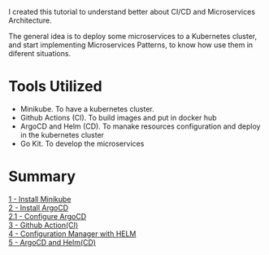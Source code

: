 I created this tutorial to understand better about CI/CD and Microservices Architecture.

The general idea is to deploy some microservices to a Kubernetes cluster, and start implementing 
Microservices Patterns, to know how use them in diferent situations.

# Tools Utilized

- Minikube. To have a kubernetes cluster.
- Github Actions (CI). To build images and put in docker hub
- ArgoCD and Helm (CD). To manake resources configuration and deploy  in the kubernetes cluster
- Go Kit. To develop the microservices


# Summary

[1 - Install Minikube](.documentation/1-install%20minikube.md)  
[2 - Install ArgoCD](.documentation/2-install%20argocd.md)  
[2.1 - Configure ArgoCD](.documentation/2.1-configure%20argocd.md)  
[3 - Github Action(CI)](.documentation/3-github%20action%20(CI).md)  
[4 - Configuration Manager with HELM](.documentation/4-configuration%20manager%20-%20helm.md)  
[5 - ArgoCD and Helm(CD)](.documentation/5-argocd%20and%20helm%20(CD).md)  